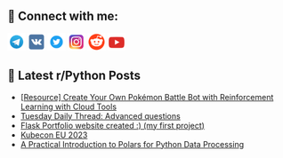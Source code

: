 ## 🔎 Connect with me:
[<img src="https://github.com/bullbesh/bullbesh/blob/main/images/Telegram.png" width="32" height="32" />](https://t.me/bullbesh)
[<img src="https://github.com/bullbesh/bullbesh/blob/main/images/VK.png" width="32" height="32" />](https://vk.com/bullbesh)
[<img src="https://github.com/bullbesh/bullbesh/blob/main/images/Twitter.png" width="32" height="32" />](https://twitter.com/bullbesh1)
[<img src="https://github.com/bullbesh/bullbesh/blob/main/images/Instagram.png" width="32" height="32" />](https://www.instagram.com/bullbesh)
[<img src="https://github.com/bullbesh/bullbesh/blob/main/images/Reddit.png" width="32" height="32" />](https://www.reddit.com/user/bullbesh)
[<img src="https://github.com/bullbesh/bullbesh/blob/main/images/YouTube.png" width="32" height="32" />](https://www.youtube.com/channel/UCtfjRs6uzgq5mfm8S06WTcg)

## 📕 Latest r/Python Posts
<!-- BLOG-POST-LIST:START -->
- [[Resource] Create Your Own Pokémon Battle Bot with Reinforcement Learning with Cloud Tools](https://www.reddit.com/r/Python/comments/12q878b/resource_create_your_own_pokémon_battle_bot_with/)
- [Tuesday Daily Thread: Advanced questions](https://www.reddit.com/r/Python/comments/12q2gyd/tuesday_daily_thread_advanced_questions/)
- [Flask Portfolio website created :&rpar; &lpar;my first project&rpar;](https://www.reddit.com/r/Python/comments/12q110v/flask_portfolio_website_created_my_first_project/)
- [Kubecon EU 2023](https://www.reddit.com/r/Python/comments/12q04at/kubecon_eu_2023/)
- [A Practical Introduction to Polars for Python Data Processing](https://www.reddit.com/r/Python/comments/12pvb4n/a_practical_introduction_to_polars_for_python/)
<!-- BLOG-POST-LIST:END -->

